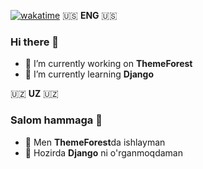 [![wakatime](https://wakatime.com/badge/user/1e9e2665-570d-4a4f-8a87-a9aff805ae5c.svg)](https://wakatime.com/@1e9e2665-570d-4a4f-8a87-a9aff805ae5c)
🇺🇸 **ENG** 🇺🇸

### Hi there 👋


- 🔭 I’m currently working on **ThemeForest**
- 🌱 I’m currently learning **Django**

🇺🇿 **UZ** 🇺🇿

### Salom hammaga 👋


- 🔭 Men **ThemeForest**da ishlayman
- 🌱 Hozirda **Django** ni o'rganmoqdaman

